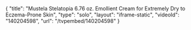 {
    "title": "Mustela Stelatopia 6.76 oz. Emollient Cream for Extremely Dry to Eczema-Prone Skin",
    "type": "solo",
    "layout": "iframe-static",
    "videoId": "140204598",
    "url": "\/tvpembed\/140204598"
}
